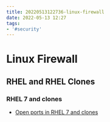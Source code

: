 ```yaml
---
title: 20220513122736-linux-firewall
date: 2022-05-13 12:27
tags:
- '#security'
---
```


# Linux Firewall

## RHEL and RHEL Clones

### RHEL 7 and clones

* [Open ports in RHEL 7 and clones](https://www.thegeekdiary.com/how-to-open-a-ports-in-centos-rhel-7/)